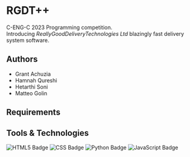 # RGDT++

C-ENG-C 2023 Programming competition.  
Introducing *ReallyGoodDeliveryTechnologies Ltd* blazingly fast delivery system software.

## Authors

- Grant Achuzia
- Hamnah Qureshi
- Hetarthi Soni
- Matteo Golin

## Requirements

## Tools & Technologies
![HTML5 Badge](https://img.shields.io/badge/HTML5-E34F26?style=for-the-badge&logo=html5&logoColor=white)
![CSS Badge](https://img.shields.io/badge/CSS3-1572B6?style=for-the-badge&logo=css3&logoColor=white) 
![Python Badge](https://img.shields.io/badge/Python-FFD43B?style=for-the-badge&logo=python&logoColor=blue) 
![JavaScript Badge](https://img.shields.io/badge/JavaScript-323330?style=for-the-badge&logo=javascript&logoColor=F7DF1E)
